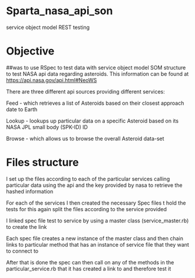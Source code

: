 # Sparta_nasa_api_son
service object model REST testing

# Objective

##was to use RSpec to test data with service object model SOM structure to test NASA api data regarding asteroids. This information can be found at https://api.nasa.gov/api.html#NeoWS

There are three different api sources providing different services:

Feed - which retrieves a list of Asteroids based on their closest approach date to Earth

Lookup - lookups up particular data on a specific Asteroid based on its NASA JPL small body (SPK-ID) ID

Browse - which allows us to browse the overall Asteroid data-set

# Files structure

 I set up the files according to each of the particular services calling particular data using the api and the key provided by nasa to retrieve the hashed information

For each of the services I then created the necessary Spec files t hold the tests for this again split the files according to the service provided

I linked spec file test to service by using a master class (service_master.rb) to create the link

Each spec file creates a new instance of the master class and then chain links to particular method that has an instance of service file that they want to connect to

After that is done the spec can then call on any of the methods in the particular_service.rb that it has created a link to and therefore test it
